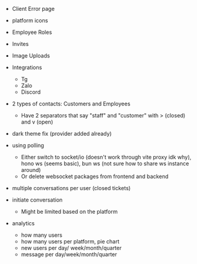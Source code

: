 - Client Error page
- platform icons
- Employee Roles
- Invites
- Image Uploads
- Integrations
    - Tg
    - Zalo
    - Discord
- 2 types of contacts: Customers and Employees
    - Have 2 separators that say "staff" and "customer" with > (closed) and v (open)
- dark theme fix (provider added already)
- using polling
    - Either switch to socket/io (doesn't work through vite proxy idk why), hono ws (seems basic), bun ws (not sure how to share ws instance around)
    - Or delete websocket packages from frontend and backend

- multiple conversations per user (closed tickets)
- initiate conversation
    - Might be limited based on the platform


- analytics
  - how many users 
  - how many users per platform, pie chart
  - new users per day/ week/month/quarter
  - message per day/week/month/quarter